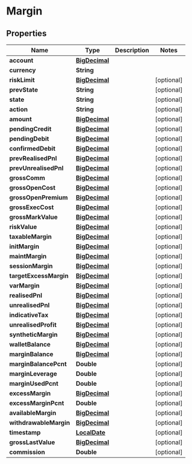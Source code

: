 
# Margin

## Properties
Name | Type | Description | Notes
------------ | ------------- | ------------- | -------------
**account** | [**BigDecimal**](BigDecimal.md) |  | 
**currency** | **String** |  | 
**riskLimit** | [**BigDecimal**](BigDecimal.md) |  |  [optional]
**prevState** | **String** |  |  [optional]
**state** | **String** |  |  [optional]
**action** | **String** |  |  [optional]
**amount** | [**BigDecimal**](BigDecimal.md) |  |  [optional]
**pendingCredit** | [**BigDecimal**](BigDecimal.md) |  |  [optional]
**pendingDebit** | [**BigDecimal**](BigDecimal.md) |  |  [optional]
**confirmedDebit** | [**BigDecimal**](BigDecimal.md) |  |  [optional]
**prevRealisedPnl** | [**BigDecimal**](BigDecimal.md) |  |  [optional]
**prevUnrealisedPnl** | [**BigDecimal**](BigDecimal.md) |  |  [optional]
**grossComm** | [**BigDecimal**](BigDecimal.md) |  |  [optional]
**grossOpenCost** | [**BigDecimal**](BigDecimal.md) |  |  [optional]
**grossOpenPremium** | [**BigDecimal**](BigDecimal.md) |  |  [optional]
**grossExecCost** | [**BigDecimal**](BigDecimal.md) |  |  [optional]
**grossMarkValue** | [**BigDecimal**](BigDecimal.md) |  |  [optional]
**riskValue** | [**BigDecimal**](BigDecimal.md) |  |  [optional]
**taxableMargin** | [**BigDecimal**](BigDecimal.md) |  |  [optional]
**initMargin** | [**BigDecimal**](BigDecimal.md) |  |  [optional]
**maintMargin** | [**BigDecimal**](BigDecimal.md) |  |  [optional]
**sessionMargin** | [**BigDecimal**](BigDecimal.md) |  |  [optional]
**targetExcessMargin** | [**BigDecimal**](BigDecimal.md) |  |  [optional]
**varMargin** | [**BigDecimal**](BigDecimal.md) |  |  [optional]
**realisedPnl** | [**BigDecimal**](BigDecimal.md) |  |  [optional]
**unrealisedPnl** | [**BigDecimal**](BigDecimal.md) |  |  [optional]
**indicativeTax** | [**BigDecimal**](BigDecimal.md) |  |  [optional]
**unrealisedProfit** | [**BigDecimal**](BigDecimal.md) |  |  [optional]
**syntheticMargin** | [**BigDecimal**](BigDecimal.md) |  |  [optional]
**walletBalance** | [**BigDecimal**](BigDecimal.md) |  |  [optional]
**marginBalance** | [**BigDecimal**](BigDecimal.md) |  |  [optional]
**marginBalancePcnt** | **Double** |  |  [optional]
**marginLeverage** | **Double** |  |  [optional]
**marginUsedPcnt** | **Double** |  |  [optional]
**excessMargin** | [**BigDecimal**](BigDecimal.md) |  |  [optional]
**excessMarginPcnt** | **Double** |  |  [optional]
**availableMargin** | [**BigDecimal**](BigDecimal.md) |  |  [optional]
**withdrawableMargin** | [**BigDecimal**](BigDecimal.md) |  |  [optional]
**timestamp** | [**LocalDate**](LocalDate.md) |  |  [optional]
**grossLastValue** | [**BigDecimal**](BigDecimal.md) |  |  [optional]
**commission** | **Double** |  |  [optional]




